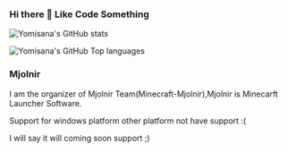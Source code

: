 ### Hi there 👋 Like Code Something

![Yomisana's GitHub stats](https://github-readme-stats.vercel.app/api?username=Yomisana&show_icons=true&theme=radical)

![Yomisana's GitHub Top languages](https://github-readme-stats.vercel.app/api/top-langs/?username=Yomisana&layout=compact&theme=radical&locale=en)

### Mjolnir

I am the organizer of Mjolnir Team(Minecraft-Mjolnir),Mjolnir is Minecarft Launcher Software.

Support for windows platform other platform not have support :(

I will say it will coming soon support ;)
